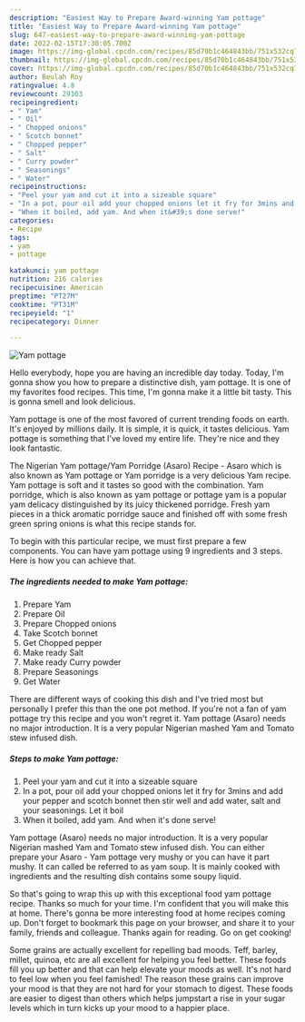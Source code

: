 ```yaml
---
description: "Easiest Way to Prepare Award-winning Yam pottage"
title: "Easiest Way to Prepare Award-winning Yam pottage"
slug: 647-easiest-way-to-prepare-award-winning-yam-pottage
date: 2022-02-15T17:30:05.700Z
image: https://img-global.cpcdn.com/recipes/85d70b1c464843bb/751x532cq70/yam-pottage-recipe-main-photo.jpg
thumbnail: https://img-global.cpcdn.com/recipes/85d70b1c464843bb/751x532cq70/yam-pottage-recipe-main-photo.jpg
cover: https://img-global.cpcdn.com/recipes/85d70b1c464843bb/751x532cq70/yam-pottage-recipe-main-photo.jpg
author: Beulah Roy
ratingvalue: 4.8
reviewcount: 29103
recipeingredient:
- " Yam"
- " Oil"
- " Chopped onions"
- " Scotch bonnet"
- " Chopped pepper"
- " Salt"
- " Curry powder"
- " Seasonings"
- " Water"
recipeinstructions:
- "Peel your yam and cut it into a sizeable square"
- "In a pot, pour oil add your chopped onions let it fry for 3mins and add your pepper and scotch bonnet then stir well and add water, salt and your seasonings. Let it boil"
- "When it boiled, add yam. And when it&#39;s done serve!"
categories:
- Recipe
tags:
- yam
- pottage

katakunci: yam pottage 
nutrition: 216 calories
recipecuisine: American
preptime: "PT27M"
cooktime: "PT31M"
recipeyield: "1"
recipecategory: Dinner

---
```



![Yam pottage](https://img-global.cpcdn.com/recipes/85d70b1c464843bb/751x532cq70/yam-pottage-recipe-main-photo.jpg)

Hello everybody, hope you are having an incredible day today. Today, I'm gonna show you how to prepare a distinctive dish, yam pottage. It is one of my favorites food recipes. This time, I'm gonna make it a little bit tasty. This is gonna smell and look delicious.

Yam pottage is one of the most favored of current trending foods on earth. It's enjoyed by millions daily. It is simple, it is quick, it tastes delicious. Yam pottage is something that I've loved my entire life. They're nice and they look fantastic.

The Nigerian Yam pottage/Yam Porridge (Asaro) Recipe - Asaro which is also known as Yam pottage or Yam porridge is a very delicious Yam recipe. Yam pottage is soft and it tastes so good with the combination. Yam porridge, which is also known as yam pottage or pottage yam is a popular yam delicacy distinguished by its juicy thickened porridge. Fresh yam pieces in a thick aromatic porridge sauce and finished off with some fresh green spring onions is what this recipe stands for.


To begin with this particular recipe, we must first prepare a few components. You can have yam pottage using 9 ingredients and 3 steps. Here is how you can achieve that.

<!--inarticleads1-->

##### The ingredients needed to make Yam pottage:

1. Prepare  Yam
1. Prepare  Oil
1. Prepare  Chopped onions
1. Take  Scotch bonnet
1. Get  Chopped pepper
1. Make ready  Salt
1. Make ready  Curry powder
1. Prepare  Seasonings
1. Get  Water


There are different ways of cooking this dish and I&#39;ve tried most but personally I prefer this than the one pot method. If you&#39;re not a fan of yam pottage try this recipe and you won&#39;t regret it. Yam pottage (Asaro) needs no major introduction. It is a very popular Nigerian mashed Yam and Tomato stew infused dish. 

<!--inarticleads2-->

##### Steps to make Yam pottage:

1. Peel your yam and cut it into a sizeable square
1. In a pot, pour oil add your chopped onions let it fry for 3mins and add your pepper and scotch bonnet then stir well and add water, salt and your seasonings. Let it boil
1. When it boiled, add yam. And when it&#39;s done serve!


Yam pottage (Asaro) needs no major introduction. It is a very popular Nigerian mashed Yam and Tomato stew infused dish. You can either prepare your Asaro - Yam pottage very mushy or you can have it part mushy. It can called be referred to as yam soup. It is mainly cooked with ingredients and the resulting dish contains some soupy liquid. 

So that's going to wrap this up with this exceptional food yam pottage recipe. Thanks so much for your time. I'm confident that you will make this at home. There's gonna be more interesting food at home recipes coming up. Don't forget to bookmark this page on your browser, and share it to your family, friends and colleague. Thanks again for reading. Go on get cooking!

Some grains are actually excellent for repelling bad moods. Teff, barley, millet, quinoa, etc are all excellent for helping you feel better. These foods fill you up better and that can help elevate your moods as well. It's not hard to feel low when you feel famished! The reason these grains can improve your mood is that they are not hard for your stomach to digest. These foods are easier to digest than others which helps jumpstart a rise in your sugar levels which in turn kicks up your mood to a happier place.

